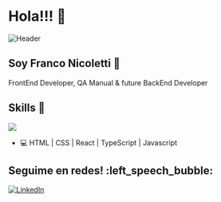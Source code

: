 

# Hola!!! :vulcan_salute:

![Header](https://c4.wallpaperflare.com/wallpaper/383/679/624/adventure-time-bmo-wallpaper-preview.jpg)

## Soy Franco Nicoletti :black_heart:

FrontEnd Developer, QA Manual & future BackEnd Developer


## Skills :mechanical_arm:
<img src="{https://img.shields.io/badge/React-20232A?style=for-the-badge&logo=react&logoColor=61DAFB}" />

* 💻 HTML | CSS | React | TypeScript | Javascript

<h2>Seguime en redes! :left_speech_bubble: </h2> 
<p align="left">
	<a href="https://www.linkedin.com/feed/?trk=guest_homepage-basic_nav-header-signin"><img src="https://img.shields.io/badge/LinkedIn--_.svg?style=social&logo=linkedin" alt="LinkedIn"></a>
</p>


<!--
**Frankstein97/Frankstein97** is a ✨ _special_ ✨ repository because its `README.md` (this file) appears on your GitHub profile.

Here are some ideas to get you started:

- 🔭 I’m currently working on ...
- 🌱 I’m currently learning ...
- 👯 I’m looking to collaborate on ...
- 🤔 I’m looking for help with ...
- 💬 Ask me about ...
- 📫 How to reach me: ...
- 😄 Pronouns: ...
- ⚡ Fun fact: ...
-->
